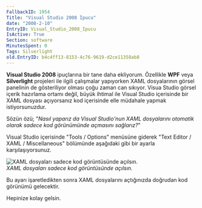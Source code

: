 ```yaml
---
FallbackID: 1954
Title: "Visual Studio 2008 İpucu"
date: "2008-2-10"
EntryID: Visual_Studio_2008_Ipucu
IsActive: True
Section: software
MinutesSpent: 0
Tags: Silverlight
old.EntryID: b4c4ff13-8153-4c76-9619-d2ce11358ab8
---
```

**Visual Studio 2008** ipuçlarına bir tane daha ekliyorum. Özellikle
**WPF** veya **Silverlight** projeleri ile ilgili çalışmalar yapıyorken
XAML dosyalarının görsel panelinin de gösteriliyor olması çoğu zaman can
sıkıyor. Visua Studio görsel içerik hazırlama ortamı değil, büyük
ihtimal ile Visual Studio içerisinde bir XAML dosyası açıyorsanız kod
içerisinde elle müdahale yapmak istiyorsunuzdur.

Sözün özü; "*Nasıl yaparız da Visual Studio'nun XAML dosyalarını
otomatik olarak sadece kod görünümünde açmasını sağlarız?*"

Visual Studio içerisinde "Tools / Options" menüsüne giderek "Text Editor
/ XAML / Miscellaneous" bölümünde aşağıdaki gibi bir ayarla
karşılaşıyorsunuz.

![XAML dosyaları sadece kod görüntüsünde
açılsın.](media/Visual_Studio_2008_Ipucu/10022008_1.png)\
*XAML dosyaları sadece kod görüntüsünde açılsın.*

Bu ayarı işaretledikten sonra XAML dosyalarını açtığınızda doğrudan kod
görünümü gelecektir.

Hepinize kolay gelsin.


